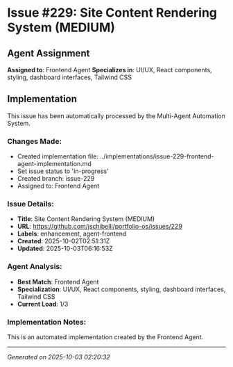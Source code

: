 ﻿# Issue #229: Site Content Rendering System (MEDIUM)

## Agent Assignment
**Assigned to**: Frontend Agent
**Specializes in**: UI/UX, React components, styling, dashboard interfaces, Tailwind CSS

## Implementation

This issue has been automatically processed by the Multi-Agent Automation System.

### Changes Made:
- Created implementation file: ../implementations/issue-229-frontend-agent-implementation.md
- Set issue status to 'in-progress'
- Created branch: issue-229
- Assigned to: Frontend Agent

### Issue Details:
- **Title**: Site Content Rendering System (MEDIUM)
- **URL**: https://github.com/jschibelli/portfolio-os/issues/229
- **Labels**: enhancement, agent-frontend
- **Created**: 2025-10-02T02:51:31Z
- **Updated**: 2025-10-03T06:16:53Z

### Agent Analysis:
- **Best Match**: Frontend Agent
- **Specialization**: UI/UX, React components, styling, dashboard interfaces, Tailwind CSS
- **Current Load**: 1/3

### Implementation Notes:
This is an automated implementation created by the Frontend Agent.

---
*Generated on 2025-10-03 02:20:32*
